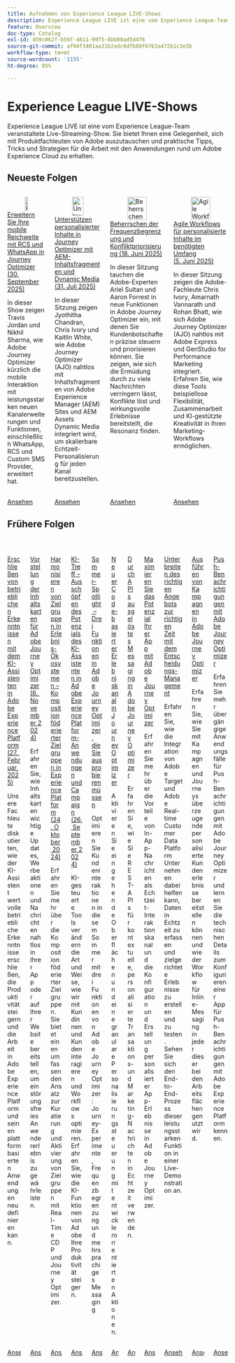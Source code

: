 ```yaml
---
title: Aufnahmen von Experience League LIVE-Shows
description: Experience League LIVE ist eine vom Experience League-Team veranstaltete Live-Streaming-Show. Sie bietet Ihnen eine Gelegenheit, sich mit Produktfachleuten von Adobe auszutauschen und praktische Tipps, Tricks und Strategien für die Arbeit mit den Anwendungen rund um Adobe Experience Cloud zu erhalten.
feature: Overview
doc-type: Catalog
exl-id: 459c062f-b56f-4611-99f5-8bb88ad5d476
source-git-commit: af94f3401aa31b2adc6dfb88f6763a472b1c3e3b
workflow-type: tm+mt
source-wordcount: '1155'
ht-degree: 85%

---
```


# Experience League LIVE-Shows

Experience League LIVE ist eine vom Experience League-Team veranstaltete Live-Streaming-Show. Sie bietet Ihnen eine Gelegenheit, sich mit Produktfachleuten von Adobe auszutauschen und praktische Tipps, Tricks und Strategien für die Arbeit mit den Anwendungen rund um Adobe Experience Cloud zu erhalten.

## Neueste Folgen

<!-- CARDS
* https://experienceleague.adobe.com/en/docs/events/experience-league-live-recordings/episodes/exl-live-episode-09-30-25
    {title = Expand your mobile reach with RCS and WhatsApp in Journey Optimizer (September 30th 2025)}
    {description = IN this show Travis Jordan and Nikhil Sharma demonstrate how Adobe Journey Optimizer has recently expanded mobile engagement with powerful new channel additions and functionality, including WhatsApp, RCS, and Custom SMS Provider.}
* https://experienceleague.adobe.com/en/docs/events/experience-league-live-recordings/episodes/exl-live-episode-07-31-25
    {title = Fueling Personalized Content in Journey Optimizer with AEM Content Fragments and Dynamic Media (July 31 2025)}
    {description = In this session, Jyothitha Chandran, Chris Ivory, and Kaitlin White showcase how Adobe Journey Optimizer (AJO) integrates seamlessly with Adobe Experience Manager (AEM) Sites Content Fragments and AEM Assets Dynamic Media to deliver scalable, real-time personalization across every channel.}
* https://experienceleague.adobe.com/en/docs/events/experience-league-live-recordings/episodes/exl-live-episode-06-18-25
  {title = Master Frequency Capping & Conflict Prioritization (June 18, 2025)}
  {description = In this session, Adobe experts Ariel Sultan and Aaron Forrest dive into new features in Adobe Journey Optimizer to help you govern and prioritize customer messages with precision. They show how to reduce messaging fatigue, resolve conflicts, and deliver impactful experiences that resonate. }
* https://experienceleague.adobe.com/en/docs/events/experience-league-live-recordings/episodes/exl-live-episode-40-2024-10-24
     {title = Agile Workflows for Personalized Content at Scale (June 05, 2025)}
     {description = In this session, Adobe experts Chris Ivory, Amarnath Vannarath, and Rohan Bhatt showcase how Adobe Journey Optimizer (AJO) seamlessly integrates with Adobe Express and GenStudio for Performance Marketing. Learn how these tools bring unparalleled flexibility, collaboration, and AI-powered creativity to your marketing workflows.}
-->
<!-- START CARDS HTML - DO NOT MODIFY BY HAND -->
<div class="columns">
    <div class="column is-half-tablet is-half-desktop is-one-third-widescreen" aria-label="Expand your mobile reach with RCS and WhatsApp in Journey Optimizer (September 30th 2025)">
        <div class="card" style="height: 100%; display: flex; flex-direction: column; height: 100%;">
            <div class="card-image">
                <figure class="image x-is-16by9">
                    <a href="https://experienceleague.adobe.com/en/docs/events/experience-league-live-recordings/episodes/exl-live-episode-09-30-25" title="Erweitern Sie Ihre mobile Reichweite mit RCS und WhatsApp in Journey Optimizer (30. September 2025)" target="_blank" rel="referrer">
                        <img class="is-bordered-r-small" src="https://video.tv.adobe.com/v/3475370/?format=jpeg&nocache=1759529862369" alt="Erweitern Sie Ihre mobile Reichweite mit RCS und WhatsApp in Journey Optimizer (30. September 2025)"
                             style="width: 100%; aspect-ratio: 16 / 9; object-fit: cover; overflow: hidden; display: block; margin: auto;">
                    </a>
                </figure>
            </div>
            <div class="card-content is-padded-small" style="display: flex; flex-direction: column; flex-grow: 1; justify-content: space-between;">
                <div class="top-card-content">
                    <p class="headline is-size-6 has-text-weight-bold">
                        <a href="https://experienceleague.adobe.com/en/docs/events/experience-league-live-recordings/episodes/exl-live-episode-09-30-25" target="_blank" rel="referrer" title="Erweitern Sie Ihre mobile Reichweite mit RCS und WhatsApp in Journey Optimizer (30. September 2025)">Erweitern Sie Ihre mobile Reichweite mit RCS und WhatsApp in Journey Optimizer (30. September 2025)</a>
                    </p>
                    <p class="is-size-6">In dieser Show zeigen Travis Jordan und Nikhil Sharma, wie Adobe Journey Optimizer kürzlich die mobile Interaktion mit leistungsstarken neuen Kanalerweiterungen und Funktionen, einschließlich WhatsApp, RCS und Custom SMS Provider, erweitert hat.</p>
                </div>
                <a href="https://experienceleague.adobe.com/en/docs/events/experience-league-live-recordings/episodes/exl-live-episode-09-30-25" target="_blank" rel="referrer" class="spectrum-Button spectrum-Button--outline spectrum-Button--primary spectrum-Button--sizeM" style="align-self: flex-start; margin-top: 1rem;">
                    <span class="spectrum-Button-label has-no-wrap has-text-weight-bold">Ansehen</span>
                </a>
            </div>
        </div>
    </div>
    <div class="column is-half-tablet is-half-desktop is-one-third-widescreen" aria-label="Fueling Personalized Content in Journey Optimizer with AEM Content Fragments and Dynamic Media (July 31 2025)">
        <div class="card" style="height: 100%; display: flex; flex-direction: column; height: 100%;">
            <div class="card-image">
                <figure class="image x-is-16by9">
                    <a href="https://experienceleague.adobe.com/de/docs/events/experience-league-live-recordings/episodes/exl-live-episode-07-31-25" title="Unterstützen personalisierter Inhalte in Journey Optimizer mit AEM-Inhaltsfragmenten und Dynamic Media (31. Juli 2025)" target="_blank" rel="referrer">
                        <img class="is-bordered-r-small" src="https://video.tv.adobe.com/v/3470355/?format=jpeg&nocache=1759529862366" alt="Unterstützen personalisierter Inhalte in Journey Optimizer mit AEM-Inhaltsfragmenten und Dynamic Media (31. Juli 2025)"
                             style="width: 100%; aspect-ratio: 16 / 9; object-fit: cover; overflow: hidden; display: block; margin: auto;">
                    </a>
                </figure>
            </div>
            <div class="card-content is-padded-small" style="display: flex; flex-direction: column; flex-grow: 1; justify-content: space-between;">
                <div class="top-card-content">
                    <p class="headline is-size-6 has-text-weight-bold">
                        <a href="https://experienceleague.adobe.com/de/docs/events/experience-league-live-recordings/episodes/exl-live-episode-07-31-25" target="_blank" rel="referrer" title="Unterstützen personalisierter Inhalte in Journey Optimizer mit AEM-Inhaltsfragmenten und Dynamic Media (31. Juli 2025)">Unterstützen personalisierter Inhalte in Journey Optimizer mit AEM-Inhaltsfragmenten und Dynamic Media (31. Juli 2025)</a>
                    </p>
                    <p class="is-size-6">In dieser Sitzung zeigen Jyothitha Chandran, Chris Ivory und Kaitlin White, wie Adobe Journey Optimizer (AJO) nahtlos mit Inhaltsfragmenten von Adobe Experience Manager (AEM) Sites und AEM Assets Dynamic Media integriert wird, um skalierbare Echtzeit-Personalisierung für jeden Kanal bereitzustellen.</p>
                </div>
                <a href="https://experienceleague.adobe.com/de/docs/events/experience-league-live-recordings/episodes/exl-live-episode-07-31-25" target="_blank" rel="referrer" class="spectrum-Button spectrum-Button--outline spectrum-Button--primary spectrum-Button--sizeM" style="align-self: flex-start; margin-top: 1rem;">
                    <span class="spectrum-Button-label has-no-wrap has-text-weight-bold">Ansehen</span>
                </a>
            </div>
        </div>
    </div>
    <div class="column is-half-tablet is-half-desktop is-one-third-widescreen" aria-label="Master Frequency Capping & Conflict Prioritization (June 18, 2025)">
        <div class="card" style="height: 100%; display: flex; flex-direction: column; height: 100%;">
            <div class="card-image">
                <figure class="image x-is-16by9">
                    <a href="https://experienceleague.adobe.com/de/docs/events/experience-league-live-recordings/episodes/exl-live-episode-06-18-25" title="Beherrschen der Frequenzbegrenzung und Konfliktpriorisierung (18. Juni 2025)" target="_blank" rel="referrer">
                        <img class="is-bordered-r-small" src="https://video.tv.adobe.com/v/3464052/?format=jpeg&nocache=1759529862496" alt="Beherrschen der Frequenzbegrenzung und Konfliktpriorisierung (18. Juni 2025)"
                             style="width: 100%; aspect-ratio: 16 / 9; object-fit: cover; overflow: hidden; display: block; margin: auto;">
                    </a>
                </figure>
            </div>
            <div class="card-content is-padded-small" style="display: flex; flex-direction: column; flex-grow: 1; justify-content: space-between;">
                <div class="top-card-content">
                    <p class="headline is-size-6 has-text-weight-bold">
                        <a href="https://experienceleague.adobe.com/de/docs/events/experience-league-live-recordings/episodes/exl-live-episode-06-18-25" target="_blank" rel="referrer" title="Beherrschen der Frequenzbegrenzung und Konfliktpriorisierung (18. Juni 2025)">Beherrschen der Frequenzbegrenzung und Konfliktpriorisierung (18. Juni 2025)</a>
                    </p>
                    <p class="is-size-6">In dieser Sitzung tauchen die Adobe-Experten Ariel Sultan und Aaron Forrest in neue Funktionen in Adobe Journey Optimizer ein, mit denen Sie Kundenbotschaften präzise steuern und priorisieren können. Sie zeigen, wie sich die Ermüdung durch zu viele Nachrichten verringern lässt, Konflikte löst und wirkungsvolle Erlebnisse bereitstellt, die Resonanz finden.</p>
                </div>
                <a href="https://experienceleague.adobe.com/de/docs/events/experience-league-live-recordings/episodes/exl-live-episode-06-18-25" target="_blank" rel="referrer" class="spectrum-Button spectrum-Button--outline spectrum-Button--primary spectrum-Button--sizeM" style="align-self: flex-start; margin-top: 1rem;">
                    <span class="spectrum-Button-label has-no-wrap has-text-weight-bold">Ansehen</span>
                </a>
            </div>
        </div>
    </div>
    <div class="column is-half-tablet is-half-desktop is-one-third-widescreen" aria-label="Agile Workflows for Personalized Content at Scale (June 05, 2025)">
        <div class="card" style="height: 100%; display: flex; flex-direction: column; height: 100%;">
            <div class="card-image">
                <figure class="image x-is-16by9">
                    <a href="https://experienceleague.adobe.com/de/docs/events/experience-league-live-recordings/episodes/exl-live-episode-40-2024-10-24" title="Agile Workflows für personalisierte Inhalte im benötigten Umfang (5. Juni 2025)" target="_blank" rel="referrer">
                        <img class="is-bordered-r-small" src="https://video.tv.adobe.com/v/3436457?format=jpeg&nocache=1759529862371" alt="Agile Workflows für personalisierte Inhalte im benötigten Umfang (5. Juni 2025)"
                             style="width: 100%; aspect-ratio: 16 / 9; object-fit: cover; overflow: hidden; display: block; margin: auto;">
                    </a>
                </figure>
            </div>
            <div class="card-content is-padded-small" style="display: flex; flex-direction: column; flex-grow: 1; justify-content: space-between;">
                <div class="top-card-content">
                    <p class="headline is-size-6 has-text-weight-bold">
                        <a href="https://experienceleague.adobe.com/de/docs/events/experience-league-live-recordings/episodes/exl-live-episode-40-2024-10-24" target="_blank" rel="referrer" title="Agile Workflows für personalisierte Inhalte im benötigten Umfang (5. Juni 2025)">Agile Workflows für personalisierte Inhalte im benötigten Umfang (5. Juni 2025)</a>
                    </p>
                    <p class="is-size-6">In dieser Sitzung zeigen die Adobe-Fachleute Chris Ivory, Amarnath Vannarath und Rohan Bhatt, wie sich Adobe Journey Optimizer (AJO) nahtlos mit Adobe Express und GenStudio for Performance Marketing integriert. Erfahren Sie, wie diese Tools beispiellose Flexibilität, Zusammenarbeit und KI-gestützte Kreativität in Ihren Marketing-Workflows ermöglichen.</p>
                </div>
                <a href="https://experienceleague.adobe.com/de/docs/events/experience-league-live-recordings/episodes/exl-live-episode-40-2024-10-24" target="_blank" rel="referrer" class="spectrum-Button spectrum-Button--outline spectrum-Button--primary spectrum-Button--sizeM" style="align-self: flex-start; margin-top: 1rem;">
                    <span class="spectrum-Button-label has-no-wrap has-text-weight-bold">Ansehen</span>
                </a>
            </div>
        </div>
    </div>
</div>
<!-- END CARDS HTML - DO NOT MODIFY BY HAND -->



## Frühere Folgen

<!-- CARDS
* https://experienceleague.adobe.com/en/docs/events/experience-league-live-recordings/episodes/exl-live-episode-02-27-25
     {title = Unlocking operational insights with AI Assistant in Adobe Experience Platform (February 27, 2025)}
     {description = ur experts discussed how AI Assistant can unlock valuable operational insights, boosting productivity and redefining work in Adobe Experience Platform and its platform-based applications.}
* https://experienceleague.adobe.com/en/docs/events/experience-league-live-recordings/episodes/exl-live-episode-10-30-24
  {title = Unveiling Content Cards for Adobe Journey Optimizer (November 6, 2024)}
  {description = Learn how Content Cards deliver key updates, promotions, and messages seamlessly within your app or website, ensuring a non-intrusive user experience. }
* https://experienceleague.adobe.com/en/docs/events/experience-league-live-recordings/episodes/exl-live-episode-40-2024-10-24
     {title = Harmonize Audiences in Experience Ecosystems - Federated Audience Composition in Experience Platform (October 24, 2024)}
     {description = Learn about Federated Audience Composition provides a comprehensive approach to audience curation and activation with Real-Time CDP and Journey Optimizer.}
* https://experienceleague.adobe.com/en/docs/events/experience-league-live-recordings/episodes/exl-live-episode-09-26-24
    {title = AI Bash - Unlocking the Power of AI Assistant in Adobe Experience Platform Applications and Campaign (September 26, 2024)}
    {description = AI-driven tools are transforming the way we engage customers and streamline workflows. Learn how Adobe's AI capabilities will accelerate your productivity.}
* https://experienceleague.adobe.com/en/docs/events/experience-league-live-recordings/episodes/exl-live-episode-08-28-24 
* https://experienceleague.adobe.com/en/docs/events/experience-league-live-recordings/episodes/exl-live-episode-04-24-24
* https://experienceleague.adobe.com/docs/events/experience-league-live-recordings/episodes/exl-live-episode-8-23-23.html?lang=en 
* https://experienceleague.adobe.com/docs/events/experience-league-live-recordings/episodes/exl-live-episode-5-24-23.html?lang=en
* https://experienceleague.adobe.com/docs/events/experience-league-live-recordings/episodes/exl-live-episode-10-25-22.html?lang=en
  {description = Learn how integrating Adobe Target and Adobe Real-time Customer Data Platform can help businesses collect data in real time, and create and test targeted experiences. See the end to end process of this powerful capability in a live demonstration.}
* https://experienceleague.adobe.com/docs/events/experience-league-live-recordings/episodes/exl-live-episode-09-22-22.html?lang=en
    {description = Learn how to use both Campaigns and Journeys to deliver compelling personalized customer experiences and how the in-line messaging workflow is leveraged in each of these two canvases.}
* https://experienceleague.adobe.com/docs/events/experience-league-live-recordings/episodes/exl-live-episode-05-12-22.html?lang=en
    {description = Learn about the common use cases for push notification with Adobe Journey Optimizer and dive into the technical details on how to configure an app for Push powered by Adobe Experience Platform.}
-->
<!-- START CARDS HTML - DO NOT MODIFY BY HAND -->
<div class="columns">
    <div class="column is-half-tablet is-half-desktop is-one-third-widescreen" aria-label="Unlocking operational insights with AI Assistant in Adobe Experience Platform (February 27, 2025)">
        <div class="card" style="height: 100%; display: flex; flex-direction: column; height: 100%;">
            <div class="card-image">
                <figure class="image x-is-16by9">
                    <a href="https://experienceleague.adobe.com/de/docs/events/experience-league-live-recordings/episodes/exl-live-episode-02-27-25" title="Erschließen von betrieblichen Erkenntnissen mit dem KI-Assistenten in Adobe Experience Platform (27. Februar 2025)" target="_blank" rel="referrer">
                        <img class="is-bordered-r-small" src="https://video.tv.adobe.com/v/3448635/?format=jpeg&nocache=1759529863421" alt="Erschließen von betrieblichen Erkenntnissen mit dem KI-Assistenten in Adobe Experience Platform (27. Februar 2025)"
                             style="width: 100%; aspect-ratio: 16 / 9; object-fit: cover; overflow: hidden; display: block; margin: auto;">
                    </a>
                </figure>
            </div>
            <div class="card-content is-padded-small" style="display: flex; flex-direction: column; flex-grow: 1; justify-content: space-between;">
                <div class="top-card-content">
                    <p class="headline is-size-6 has-text-weight-bold">
                        <a href="https://experienceleague.adobe.com/de/docs/events/experience-league-live-recordings/episodes/exl-live-episode-02-27-25" target="_blank" rel="referrer" title="Erschließen von betrieblichen Erkenntnissen mit dem KI-Assistenten in Adobe Experience Platform (27. Februar 2025)">Erschließen von betrieblichen Erkenntnissen mit dem KI-Assistenten in Adobe Experience Platform (27. Februar 2025)</a>
                    </p>
                    <p class="is-size-6">Unsere Fachleute diskutierten, wie der KI-Assistent wertvolle betriebliche Erkenntnisse erschließen, die Produktivität steigern und die Arbeit in Adobe Experience Platform und seinen plattformbasierten Anwendungen neu definieren kann.</p>
                </div>
                <a href="https://experienceleague.adobe.com/de/docs/events/experience-league-live-recordings/episodes/exl-live-episode-02-27-25" target="_blank" rel="referrer" class="spectrum-Button spectrum-Button--outline spectrum-Button--primary spectrum-Button--sizeM" style="align-self: flex-start; margin-top: 1rem;">
                    <span class="spectrum-Button-label has-no-wrap has-text-weight-bold">Ansehen</span>
                </a>
            </div>
        </div>
    </div>
    <div class="column is-half-tablet is-half-desktop is-one-third-widescreen" aria-label="Unveiling Content Cards for Adobe Journey Optimizer (November 6, 2024)">
        <div class="card" style="height: 100%; display: flex; flex-direction: column; height: 100%;">
            <div class="card-image">
                <figure class="image x-is-16by9">
                    <a href="https://experienceleague.adobe.com/de/docs/events/experience-league-live-recordings/episodes/exl-live-episode-10-30-24" title="Vorstellung der Inhaltskarten für Adobe Journey Optimizer (6. November 2024)" target="_blank" rel="referrer">
                        <img class="is-bordered-r-small" src="https://video.tv.adobe.com/v/3436281/?format=jpeg&nocache=1759529863406" alt="Vorstellung der Inhaltskarten für Adobe Journey Optimizer (6. November 2024)"
                             style="width: 100%; aspect-ratio: 16 / 9; object-fit: cover; overflow: hidden; display: block; margin: auto;">
                    </a>
                </figure>
            </div>
            <div class="card-content is-padded-small" style="display: flex; flex-direction: column; flex-grow: 1; justify-content: space-between;">
                <div class="top-card-content">
                    <p class="headline is-size-6 has-text-weight-bold">
                        <a href="https://experienceleague.adobe.com/de/docs/events/experience-league-live-recordings/episodes/exl-live-episode-10-30-24" target="_blank" rel="referrer" title="Vorstellung der Inhaltskarten für Adobe Journey Optimizer (6. November 2024)">Vorstellung der Inhaltskarten für Adobe Journey Optimizer (6. November 2024)</a>
                    </p>
                    <p class="is-size-6">Erfahren Sie, wie Inhaltskarten wichtige Updates, Werbeaktionen und Nachrichten nahtlos in Ihrer App oder auf Ihrer Website bereitstellen, um ein störungsfreies Anwendererlebnis zu gewährleisten.</p>
                </div>
                <a href="https://experienceleague.adobe.com/de/docs/events/experience-league-live-recordings/episodes/exl-live-episode-10-30-24" target="_blank" rel="referrer" class="spectrum-Button spectrum-Button--outline spectrum-Button--primary spectrum-Button--sizeM" style="align-self: flex-start; margin-top: 1rem;">
                    <span class="spectrum-Button-label has-no-wrap has-text-weight-bold">Ansehen</span>
                </a>
            </div>
        </div>
    </div>
    <div class="column is-half-tablet is-half-desktop is-one-third-widescreen" aria-label="Harmonize Audiences in Experience Ecosystems - Federated Audience Composition in Experience Platform (October 24, 2024)">
        <div class="card" style="height: 100%; display: flex; flex-direction: column; height: 100%;">
            <div class="card-image">
                <figure class="image x-is-16by9">
                    <a href="https://experienceleague.adobe.com/de/docs/events/experience-league-live-recordings/episodes/exl-live-episode-40-2024-10-24" title="Harmonisieren von Zielgruppen in Erlebnis-Ökosystemen – Komposition föderierter Zielgruppen in Experience Platform (24. Oktober 2024)" target="_blank" rel="referrer">
                        <img class="is-bordered-r-small" src="https://video.tv.adobe.com/v/3436457?format=jpeg&nocache=1759529863434" alt="Harmonisieren von Zielgruppen in Erlebnis-Ökosystemen – Komposition föderierter Zielgruppen in Experience Platform (24. Oktober 2024)"
                             style="width: 100%; aspect-ratio: 16 / 9; object-fit: cover; overflow: hidden; display: block; margin: auto;">
                    </a>
                </figure>
            </div>
            <div class="card-content is-padded-small" style="display: flex; flex-direction: column; flex-grow: 1; justify-content: space-between;">
                <div class="top-card-content">
                    <p class="headline is-size-6 has-text-weight-bold">
                        <a href="https://experienceleague.adobe.com/de/docs/events/experience-league-live-recordings/episodes/exl-live-episode-40-2024-10-24" target="_blank" rel="referrer" title="Harmonisieren von Zielgruppen in Erlebnis-Ökosystemen – Komposition föderierter Zielgruppen in Experience Platform (24. Oktober 2024)">Harmonisieren von Zielgruppen in Erlebnis-Ökosystemen – Komposition föderierter Zielgruppen in Experience Platform (24. Oktober 2024)</a>
                    </p>
                    <p class="is-size-6">Erfahren Sie mehr über die Komposition föderierter Zielgruppen. Sie bietet einen umfassenden Ansatz zur Kuratierung und Aktivierung von Zielgruppen mit Real-Time CDP und Journey Optimizer.</p>
                </div>
                <a href="https://experienceleague.adobe.com/de/docs/events/experience-league-live-recordings/episodes/exl-live-episode-40-2024-10-24" target="_blank" rel="referrer" class="spectrum-Button spectrum-Button--outline spectrum-Button--primary spectrum-Button--sizeM" style="align-self: flex-start; margin-top: 1rem;">
                    <span class="spectrum-Button-label has-no-wrap has-text-weight-bold">Ansehen</span>
                </a>
            </div>
        </div>
    </div>
    <div class="column is-half-tablet is-half-desktop is-one-third-widescreen" aria-label="AI Bash - Unlocking the Power of AI Assistant in Adobe Experience Platform Applications and Campaign (September 26, 2024)">
        <div class="card" style="height: 100%; display: flex; flex-direction: column; height: 100%;">
            <div class="card-image">
                <figure class="image x-is-16by9">
                    <a href="https://experienceleague.adobe.com/de/docs/events/experience-league-live-recordings/episodes/exl-live-episode-09-26-24" title="KI-Treff – Ausschöpfen des Potenzials des KI-Assistenten in Adobe Experience Platform-Anwendungen und Campaign (26. September 2024)" target="_blank" rel="referrer">
                        <img class="is-bordered-r-small" src="https://video.tv.adobe.com/v/3434781/?format=jpeg&nocache=1759529863430" alt="KI-Treff – Ausschöpfen des Potenzials des KI-Assistenten in Adobe Experience Platform-Anwendungen und Campaign (26. September 2024)"
                             style="width: 100%; aspect-ratio: 16 / 9; object-fit: cover; overflow: hidden; display: block; margin: auto;">
                    </a>
                </figure>
            </div>
            <div class="card-content is-padded-small" style="display: flex; flex-direction: column; flex-grow: 1; justify-content: space-between;">
                <div class="top-card-content">
                    <p class="headline is-size-6 has-text-weight-bold">
                        <a href="https://experienceleague.adobe.com/de/docs/events/experience-league-live-recordings/episodes/exl-live-episode-09-26-24" target="_blank" rel="referrer" title="KI-Treff – Ausschöpfen des Potenzials des KI-Assistenten in Adobe Experience Platform-Anwendungen und Campaign (26. September 2024)">KI-Treff – Ausschöpfen des Potenzials des KI-Assistenten in Adobe Experience Platform-Anwendungen und Campaign (26. September 2024)</a>
                    </p>
                    <p class="is-size-6">KI-gesteuerte Tools verändern die Art und Weise, wie wir mit Kundinnen und Kunden interagieren und Workflows optimieren. Erfahren Sie, wie die KI-Funktionen von Adobe Ihre Produktivität steigern.</p>
                </div>
                <a href="https://experienceleague.adobe.com/de/docs/events/experience-league-live-recordings/episodes/exl-live-episode-09-26-24" target="_blank" rel="referrer" class="spectrum-Button spectrum-Button--outline spectrum-Button--primary spectrum-Button--sizeM" style="align-self: flex-start; margin-top: 1rem;">
                    <span class="spectrum-Button-label has-no-wrap has-text-weight-bold">Ansehen</span>
                </a>
            </div>
        </div>
    </div>
    <div class="column is-half-tablet is-half-desktop is-one-third-widescreen" aria-label="Summer Spotlight - Three must try features in Adobe Journey Optimizer">
        <div class="card" style="height: 100%; display: flex; flex-direction: column; height: 100%;">
            <div class="card-image">
                <figure class="image x-is-16by9">
                    <a href="https://experienceleague.adobe.com/de/docs/events/experience-league-live-recordings/episodes/exl-live-episode-08-28-24" title="Sommer-Spotlight – Drei Funktionen in Adobe Journey Optimizer, die Sie ausprobieren müssen" target="_blank" rel="referrer">
                        <img class="is-bordered-r-small" src="https://video.tv.adobe.com/v/3433225/?format=jpeg&nocache=1759529863444" alt="Sommer-Spotlight – Drei Funktionen in Adobe Journey Optimizer, die Sie ausprobieren müssen"
                             style="width: 100%; aspect-ratio: 16 / 9; object-fit: cover; overflow: hidden; display: block; margin: auto;">
                    </a>
                </figure>
            </div>
            <div class="card-content is-padded-small" style="display: flex; flex-direction: column; flex-grow: 1; justify-content: space-between;">
                <div class="top-card-content">
                    <p class="headline is-size-6 has-text-weight-bold">
                        <a href="https://experienceleague.adobe.com/de/docs/events/experience-league-live-recordings/episodes/exl-live-episode-08-28-24" target="_blank" rel="referrer" title="Sommer-Spotlight – Drei Funktionen in Adobe Journey Optimizer, die Sie ausprobieren müssen">Sommer-Spotlight – Drei Funktionen in Adobe Journey Optimizer, die Sie ausprobieren müssen</a>
                    </p>
                    <p class="is-size-6">Optimieren Sie Kundeninteraktionen in diesem Sommer mit drei Funktionen von Adobe Journey Optimizer: Journey-Experimente, Frequenzbegrenzung und mehrsprachiges Messaging</p>
                </div>
                <a href="https://experienceleague.adobe.com/de/docs/events/experience-league-live-recordings/episodes/exl-live-episode-08-28-24" target="_blank" rel="referrer" class="spectrum-Button spectrum-Button--outline spectrum-Button--primary spectrum-Button--sizeM" style="align-self: flex-start; margin-top: 1rem;">
                    <span class="spectrum-Button-label has-no-wrap has-text-weight-bold">Ansehen</span>
                </a>
            </div>
        </div>
    </div>
    <div class="column is-half-tablet is-half-desktop is-one-third-widescreen" aria-label="New Code-Based Experience Channel in Journey Optimizer">
        <div class="card" style="height: 100%; display: flex; flex-direction: column; height: 100%;">
            <div class="card-image">
                <figure class="image x-is-16by9">
                    <a href="https://experienceleague.adobe.com/de/docs/events/experience-league-live-recordings/episodes/exl-live-episode-04-24-24" title="Neuer Code-basierter Erlebniskanal in Journey Optimizer" target="_blank" rel="referrer">
                        <img class="is-bordered-r-small" src="https://video.tv.adobe.com/v/3428095/?format=jpeg&nocache=1759529863449" alt="Neuer Code-basierter Erlebniskanal in Journey Optimizer"
                             style="width: 100%; aspect-ratio: 16 / 9; object-fit: cover; overflow: hidden; display: block; margin: auto;">
                    </a>
                </figure>
            </div>
            <div class="card-content is-padded-small" style="display: flex; flex-direction: column; flex-grow: 1; justify-content: space-between;">
                <div class="top-card-content">
                    <p class="headline is-size-6 has-text-weight-bold">
                        <a href="https://experienceleague.adobe.com/de/docs/events/experience-league-live-recordings/episodes/exl-live-episode-04-24-24" target="_blank" rel="referrer" title="Neuer Code-basierter Erlebniskanal in Journey Optimizer">Neuer Code-basierter Erlebniskanal in Journey Optimizer</a>
                    </p>
                    <p class="is-size-6">Aktivieren Sie eingehende Oberflächen und eine granulare Personalisierungssteuerung mit entwicklerorientierten Aktionen.</p>
                </div>
                <a href="https://experienceleague.adobe.com/de/docs/events/experience-league-live-recordings/episodes/exl-live-episode-04-24-24" target="_blank" rel="referrer" class="spectrum-Button spectrum-Button--outline spectrum-Button--primary spectrum-Button--sizeM" style="align-self: flex-start; margin-top: 1rem;">
                    <span class="spectrum-Button-label has-no-wrap has-text-weight-bold">Ansehen</span>
                </a>
            </div>
        </div>
    </div>
    <div class="column is-half-tablet is-half-desktop is-one-third-widescreen" aria-label="API Triggered Messaging in Adobe Journey Optimizer">
        <div class="card" style="height: 100%; display: flex; flex-direction: column; height: 100%;">
            <div class="card-image">
                <figure class="image x-is-16by9">
                    <a href="https://experienceleague.adobe.com/docs/events/experience-league-live-recordings/episodes/exl-live-episode-8-23-23.html?lang=de" title="Durch APIs ausgelöstes Messaging in Adobe Journey Optimizer" target="_blank" rel="referrer">
                        <img class="is-bordered-r-small" src="https://video.tv.adobe.com/v/3422169/?format=jpeg&nocache=1759529863879" alt="Durch APIs ausgelöstes Messaging in Adobe Journey Optimizer"
                             style="width: 100%; aspect-ratio: 16 / 9; object-fit: cover; overflow: hidden; display: block; margin: auto;">
                    </a>
                </figure>
            </div>
            <div class="card-content is-padded-small" style="display: flex; flex-direction: column; flex-grow: 1; justify-content: space-between;">
                <div class="top-card-content">
                    <p class="headline is-size-6 has-text-weight-bold">
                        <a href="https://experienceleague.adobe.com/docs/events/experience-league-live-recordings/episodes/exl-live-episode-8-23-23.html?lang=de" target="_blank" rel="referrer" title="Durch APIs ausgelöstes Messaging in Adobe Journey Optimizer">Durch APIs ausgelöstes Messaging in Adobe Journey Optimizer</a>
                    </p>
                    <p class="is-size-6">Erfahren Sie, wie Sie REST-APIs für kontextuelle, personalisierte Transaktions- und Marketing-Nachrichten in Echtzeit verwenden.</p>
                </div>
                <a href="https://experienceleague.adobe.com/docs/events/experience-league-live-recordings/episodes/exl-live-episode-8-23-23.html?lang=de" target="_blank" rel="referrer" class="spectrum-Button spectrum-Button--outline spectrum-Button--primary spectrum-Button--sizeM" style="align-self: flex-start; margin-top: 1rem;">
                    <span class="spectrum-Button-label has-no-wrap has-text-weight-bold">Ansehen</span>
                </a>
            </div>
        </div>
    </div>
    <div class="column is-half-tablet is-half-desktop is-one-third-widescreen" aria-label="Maximize your mobile app's potential with Adobe Journey Optimizer">
        <div class="card" style="height: 100%; display: flex; flex-direction: column; height: 100%;">
            <div class="card-image">
                <figure class="image x-is-16by9">
                    <a href="https://experienceleague.adobe.com/docs/events/experience-league-live-recordings/episodes/exl-live-episode-5-24-23.html?lang=de" title="Maximieren Sie das Potenzial Ihrer App mit Adobe Journey Optimizer" target="_blank" rel="referrer">
                        <img class="is-bordered-r-small" src="https://video.tv.adobe.com/v/3419194/?format=jpeg&nocache=1759529863893" alt="Maximieren Sie das Potenzial Ihrer App mit Adobe Journey Optimizer"
                             style="width: 100%; aspect-ratio: 16 / 9; object-fit: cover; overflow: hidden; display: block; margin: auto;">
                    </a>
                </figure>
            </div>
            <div class="card-content is-padded-small" style="display: flex; flex-direction: column; flex-grow: 1; justify-content: space-between;">
                <div class="top-card-content">
                    <p class="headline is-size-6 has-text-weight-bold">
                        <a href="https://experienceleague.adobe.com/docs/events/experience-league-live-recordings/episodes/exl-live-episode-5-24-23.html?lang=de" target="_blank" rel="referrer" title="Maximieren Sie das Potenzial Ihrer App mit Adobe Journey Optimizer">Maximieren Sie das Potenzial Ihrer App mit Adobe Journey Optimizer</a>
                    </p>
                    <p class="is-size-6">Erfahren Sie mehr über die Vorteile von In-App-Nachrichten als Echtzeit-Interaktionskanal und die Konfiguration und Erstellung personalisierter App-Erlebnisse in Adobe Journey Optimizer.</p>
                </div>
                <a href="https://experienceleague.adobe.com/docs/events/experience-league-live-recordings/episodes/exl-live-episode-5-24-23.html?lang=de" target="_blank" rel="referrer" class="spectrum-Button spectrum-Button--outline spectrum-Button--primary spectrum-Button--sizeM" style="align-self: flex-start; margin-top: 1rem;">
                    <span class="spectrum-Button-label has-no-wrap has-text-weight-bold">Ansehen</span>
                </a>
            </div>
        </div>
    </div>
    <div class="column is-half-tablet is-half-desktop is-one-third-widescreen" aria-label="Deliver the right offer at the right time with decision management">
        <div class="card" style="height: 100%; display: flex; flex-direction: column; height: 100%;">
            <div class="card-image">
                <figure class="image x-is-16by9">
                    <a href="https://experienceleague.adobe.com/docs/events/experience-league-live-recordings/episodes/exl-live-episode-10-25-22.html?lang=de" title="Unterbreiten des richtigen Angebots zur richtigen Zeit mit dem Entscheidungs-Management" target="_blank" rel="referrer">
                        <img class="is-bordered-r-small" src="https://video.tv.adobe.com/v/3410560/?format=jpeg&nocache=1759529863857" alt="Unterbreiten des richtigen Angebots zur richtigen Zeit mit dem Entscheidungs-Management"
                             style="width: 100%; aspect-ratio: 16 / 9; object-fit: cover; overflow: hidden; display: block; margin: auto;">
                    </a>
                </figure>
            </div>
            <div class="card-content is-padded-small" style="display: flex; flex-direction: column; flex-grow: 1; justify-content: space-between;">
                <div class="top-card-content">
                    <p class="headline is-size-6 has-text-weight-bold">
                        <a href="https://experienceleague.adobe.com/docs/events/experience-league-live-recordings/episodes/exl-live-episode-10-25-22.html?lang=de" target="_blank" rel="referrer" title="Unterbreiten des richtigen Angebots zur richtigen Zeit mit dem Entscheidungs-Management">Unterbreiten des richtigen Angebots zur richtigen Zeit mit dem Entscheidungs-Management</a>
                    </p>
                    <p class="is-size-6">Erfahren Sie, wie die Integration von Adobe Target und Adobe Real-time Customer Data Platform Unternehmen dabei helfen kann, Daten in Echtzeit zu erfassen und zielgerichtete Erlebnisse zu erstellen und zu testen. Sehen Sie sich den End-to-End-Prozess dieser leistungsstarken Funktion in einer Live-Demonstration an.</p>
                </div>
                <a href="https://experienceleague.adobe.com/docs/events/experience-league-live-recordings/episodes/exl-live-episode-10-25-22.html?lang=de" target="_blank" rel="referrer" class="spectrum-Button spectrum-Button--outline spectrum-Button--primary spectrum-Button--sizeM" style="align-self: flex-start; margin-top: 1rem;">
                    <span class="spectrum-Button-label has-no-wrap has-text-weight-bold">Ansehen</span>
                </a>
            </div>
        </div>
    </div>
    <div class="column is-half-tablet is-half-desktop is-one-third-widescreen" aria-label="Execute your campaigns in Adobe Journey Optimizer">
        <div class="card" style="height: 100%; display: flex; flex-direction: column; height: 100%;">
            <div class="card-image">
                <figure class="image x-is-16by9">
                    <a href="https://experienceleague.adobe.com/docs/events/experience-league-live-recordings/episodes/exl-live-episode-09-22-22.html?lang=de" title="Ausführen von Kampagnen in Adobe Journey Optimizer" target="_blank" rel="referrer">
                        <img class="is-bordered-r-small" src="https://video.tv.adobe.com/v/3409504/?format=jpeg&nocache=1759529863773" alt="Ausführen von Kampagnen in Adobe Journey Optimizer"
                             style="width: 100%; aspect-ratio: 16 / 9; object-fit: cover; overflow: hidden; display: block; margin: auto;">
                    </a>
                </figure>
            </div>
            <div class="card-content is-padded-small" style="display: flex; flex-direction: column; flex-grow: 1; justify-content: space-between;">
                <div class="top-card-content">
                    <p class="headline is-size-6 has-text-weight-bold">
                        <a href="https://experienceleague.adobe.com/docs/events/experience-league-live-recordings/episodes/exl-live-episode-09-22-22.html?lang=de" target="_blank" rel="referrer" title="Ausführen von Kampagnen in Adobe Journey Optimizer">Ausführen von Kampagnen in Adobe Journey Optimizer</a>
                    </p>
                    <p class="is-size-6">Erfahren Sie, wie Sie mit Kampagnen und Journeys überzeugende personalisierte Kundenerlebnisse bereitstellen können und wie der Workflow für Inline-Messaging in jeder dieser beiden Arbeitsflächen genutzt wird.</p>
                </div>
                <a href="https://experienceleague.adobe.com/docs/events/experience-league-live-recordings/episodes/exl-live-episode-09-22-22.html?lang=de" target="_blank" rel="referrer" class="spectrum-Button spectrum-Button--outline spectrum-Button--primary spectrum-Button--sizeM" style="align-self: flex-start; margin-top: 1rem;">
                    <span class="spectrum-Button-label has-no-wrap has-text-weight-bold">Ansehen</span>
                </a>
            </div>
        </div>
    </div>
    <div class="column is-half-tablet is-half-desktop is-one-third-widescreen" aria-label="Push notifications with Adobe Journey Optimizer">
        <div class="card" style="height: 100%; display: flex; flex-direction: column; height: 100%;">
            <div class="card-image">
                <figure class="image x-is-16by9">
                    <a href="https://experienceleague.adobe.com/docs/events/experience-league-live-recordings/episodes/exl-live-episode-05-12-22.html?lang=de" title="Push-Benachrichtigungen mit Adobe Journey Optimizer" target="_blank" rel="referrer">
                        <img class="is-bordered-r-small" src="https://video.tv.adobe.com/v/342810/?format=jpeg&nocache=1759529863767" alt="Push-Benachrichtigungen mit Adobe Journey Optimizer"
                             style="width: 100%; aspect-ratio: 16 / 9; object-fit: cover; overflow: hidden; display: block; margin: auto;">
                    </a>
                </figure>
            </div>
            <div class="card-content is-padded-small" style="display: flex; flex-direction: column; flex-grow: 1; justify-content: space-between;">
                <div class="top-card-content">
                    <p class="headline is-size-6 has-text-weight-bold">
                        <a href="https://experienceleague.adobe.com/docs/events/experience-league-live-recordings/episodes/exl-live-episode-05-12-22.html?lang=de" target="_blank" rel="referrer" title="Push-Benachrichtigungen mit Adobe Journey Optimizer">Push-Benachrichtigungen mit Adobe Journey Optimizer</a>
                    </p>
                    <p class="is-size-6">Erfahren Sie mehr über gängige Anwendungsfälle für Push-Benachrichtigungen mit Adobe Journey Optimizer und lernen Sie die technischen Details zum Konfigurieren einer App für Push-Benachrichtigungen mit Adobe Experience Platform kennen. </p>
                </div>
                <a href="https://experienceleague.adobe.com/docs/events/experience-league-live-recordings/episodes/exl-live-episode-05-12-22.html?lang=de" target="_blank" rel="referrer" class="spectrum-Button spectrum-Button--outline spectrum-Button--primary spectrum-Button--sizeM" style="align-self: flex-start; margin-top: 1rem;">
                    <span class="spectrum-Button-label has-no-wrap has-text-weight-bold">Ansehen</span>
                </a>
            </div>
        </div>
    </div>
</div>
<!-- END CARDS HTML - DO NOT MODIFY BY HAND -->
